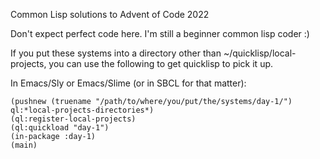 Common Lisp solutions to Advent of Code 2022

Don't expect perfect code here. I'm still a beginner common lisp coder :)

If you put these systems into a directory other than ~/quicklisp/local-projects, you can use the following to get quicklisp to pick it up.

In Emacs/Sly or Emacs/Slime (or in SBCL for that matter):
```
(pushnew (truename "/path/to/where/you/put/the/systems/day-1/") ql:*local-projects-directories*)
(ql:register-local-projects)
(ql:quickload "day-1")
(in-package :day-1)
(main)
```
